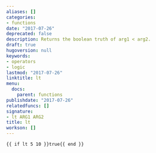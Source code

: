 ```yaml
---
aliases: []
categories:
- functions
date: "2017-07-26"
deprecated: false
description: Returns the boolean truth of arg1 < arg2.
draft: true
hugoversion: null
keywords:
- operators
- logic
lastmod: "2017-07-26"
linktitle: lt
menu:
  docs:
    parent: functions
publishdate: "2017-07-26"
relatedfuncs: []
signature:
- lt ARG1 ARG2
title: lt
workson: []
---
```



```
{{ if lt 5 10 }}true{{ end }}
```

